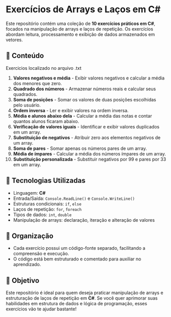 # Exercícios de Arrays e Laços em C#

Este repositório contém uma coleção de **10 exercícios práticos em C#**, focados na manipulação de arrays e laços de repetição. Os exercícios abordam leitura, processamento e exibição de dados armazenados em vetores.

## 📌 Conteúdo

Exercicios localizado no arquivo .txt

1. **Valores negativos e média** - Exibir valores negativos e calcular a média dos menores que zero.
2. **Quadrado dos números** - Armazenar números reais e calcular seus quadrados.
3. **Soma de posições** - Somar os valores de duas posições escolhidas pelo usuário.
4. **Ordem inversa** - Ler e exibir valores na ordem inversa.
5. **Média e alunos abaixo dela** - Calcular a média das notas e contar quantos alunos ficaram abaixo.
6. **Verificação de valores iguais** - Identificar e exibir valores duplicados em um array.
7. **Substituição de negativos** - Atribuir zero aos elementos negativos de um array.
8. **Soma de pares** - Somar apenas os números pares de um array.
9. **Média de ímpares** - Calcular a média dos números ímpares de um array.
10. **Substituição personalizada** - Substituir negativos por 99 e pares por 33 em um array.

## 🔧 Tecnologias Utilizadas

- Linguagem: **C#**
- Entrada/Saída: `Console.ReadLine()` e `Console.WriteLine()`
- Estruturas condicionais: `if`, `else`
- Laços de repetição: `for`, `foreach`
- Tipos de dados: `int`, `double`
- Manipulação de arrays: declaração, iteração e alteração de valores

## 📂 Organização

- Cada exercício possui um código-fonte separado, facilitando a compreensão e execução.
- O código está bem estruturado e comentado para auxiliar no aprendizado.

## 🚀 Objetivo

Este repositório é ideal para quem deseja praticar manipulação de arrays e estruturação de laços de repetição em **C#**. Se você quer aprimorar suas habilidades em estrutura de dados e lógica de programação, esses exercícios vão te ajudar bastante!

